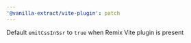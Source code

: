 ```yaml
---
'@vanilla-extract/vite-plugin': patch
---
```


Default `emitCssInSsr` to `true` when Remix Vite plugin is present
